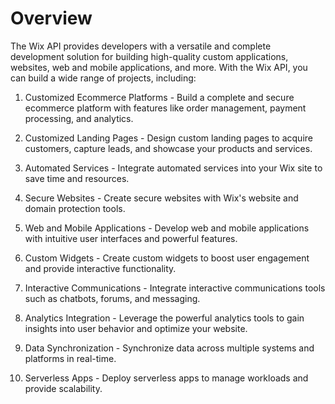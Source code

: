 # Overview

The Wix API provides developers with a versatile and complete development solution for building high-quality custom applications, websites, web and mobile applications, and more. With the Wix API, you can build a wide range of projects, including:

1. Customized Ecommerce Platforms - Build a complete and secure ecommerce platform with features like order management, payment processing, and analytics.

2. Customized Landing Pages - Design custom landing pages to acquire customers, capture leads, and showcase your products and services.

3. Automated Services - Integrate automated services into your Wix site to save time and resources.

4. Secure Websites - Create secure websites with Wix's website and domain protection tools.

5. Web and Mobile Applications - Develop web and mobile applications with intuitive user interfaces and powerful features.

6. Custom Widgets - Create custom widgets to boost user engagement and provide interactive functionality.

7. Interactive Communications - Integrate interactive communications tools such as chatbots, forums, and messaging.

8. Analytics Integration - Leverage the powerful analytics tools to gain insights into user behavior and optimize your website.

9. Data Synchronization - Synchronize data across multiple systems and platforms in real-time.

10. Serverless Apps - Deploy serverless apps to manage workloads and provide scalability.
